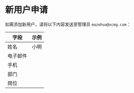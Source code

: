 # 新用户申请

如需添加新用户，请将以下内容发送至管理员 `mazehua@xcmg.com`：

|字段|示例|
|---|---|
|姓名|小明|
|电子邮件||
|手机||
|部门||
|岗位||
